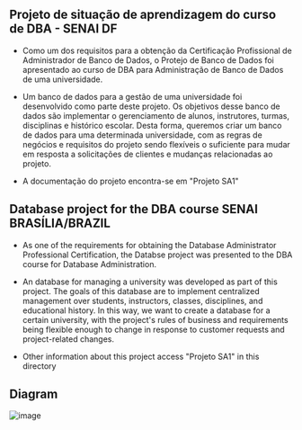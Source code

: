 

## Projeto de situação de aprendizagem do curso de DBA - SENAI DF

* Como um dos requisitos para a obtenção da Certificação Profissional de Administrador de Banco de Dados, o Protejo de Banco de Dados foi apresentado ao curso de DBA para Administração de Banco de Dados de uma universidade.

* Um banco de dados para a gestão de uma universidade foi desenvolvido como parte deste projeto. Os objetivos desse banco de dados são implementar o gerenciamento de alunos, instrutores, turmas, disciplinas e histórico escolar. Desta forma, queremos criar um banco de dados para uma determinada universidade, com as regras de negócios e requisitos do projeto sendo flexíveis o suficiente para mudar em resposta a solicitações de clientes e mudanças relacionadas ao projeto.

* A documentação do projeto encontra-se em "Projeto SA1"

## Database project for the DBA course SENAI BRASÍLIA/BRAZIL

* As one of the requirements for obtaining the Database Administrator Professional Certification, the Databse project was presented to the DBA course for Database Administration.

* An database for managing a university was developed as part of this project. The goals of this database are to implement centralized management over students, instructors, classes, disciplines, and educational history. In this way, we want to create a database for a certain university, with the project's rules of business and requirements being flexible enough to change in response to customer requests and project-related changes.


* Other information about this project access "Projeto SA1" in this directory

## Diagram

![image](https://user-images.githubusercontent.com/38443783/176942978-a3c33f94-37f1-47ce-8c82-7cbf6c7755e8.png)
